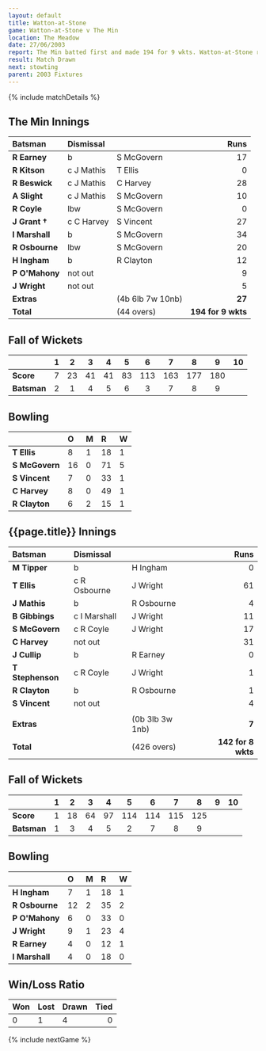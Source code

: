 ```yaml
---
layout: default
title: Watton-at-Stone
game: Watton-at-Stone v The Min
location: The Meadow
date: 27/06/2003
report: The Min batted first and made 194 for 9 wkts. Watton-at-Stone replied with 142 for 8 wkts when time ran out
result: Match Drawn
next: stowting
parent: 2003 Fixtures
---
```


{% include matchDetails %}

## The Min Innings

| Batsman | Dismissal |  | Runs |
|:---|:---|---|---:|
| **R Earney** | b | S McGovern | 17 |
| **R Kitson** | c J Mathis | T Ellis | 0 |
| **R Beswick** | c J Mathis | C Harvey | 28 |
| **A Slight** | c J Mathis | S McGovern | 10 |
| **R Coyle** | lbw | S McGovern | 0 |
| **J Grant &#8224;** | c C Harvey | S Vincent | 27 |
| **I Marshall** | b | S McGovern | 34 |
| **R Osbourne** | lbw | S McGovern | 20 |
| **H Ingham** | b | R Clayton | 12 |
| **P O'Mahony** | not out |  | 9 |
| **J Wright** | not out |  | 5 |
| **Extras** | | (4b 6lb 7w 10nb) | **27** |
| **Total** | | (44 overs) | **194 for 9 wkts** |

## Fall of Wickets

| | 1 | 2 | 3 | 4 | 5 | 6 | 7 | 8 | 9 | 10 |
|---|:---:|:---:|:---:|:---:|:---:|:---:|:---:|:---:|:---:|:---:|
| **Score** | 7 | 23 | 41 | 41 | 83 | 113 | 163 | 177 | 180 |  |
| **Batsman** | 2 | 1 | 4 | 5 | 6 | 3 | 7 | 8 | 9 |  |

## Bowling

| | O | M | R | W |
|---|:---|:---|:---|:---|
| **T Ellis** | 8 | 1 | 18 | 1 |
| **S McGovern** | 16 | 0 | 71 | 5 |
| **S Vincent** | 7 | 0 | 33 | 1 |
| **C Harvey** | 8 | 0 | 49 | 1 |
| **R Clayton** | 6 | 2 | 15 | 1 |

## {{page.title}} Innings

| Batsman | Dismissal |  | Runs |
|:---|:---|---|---:|
| **M Tipper** | b | H Ingham | 0 |
| **T Ellis** | c R Osbourne | J Wright | 61 |
| **J Mathis** | b | R Osbourne | 4 |
| **B Gibbings** | c I Marshall | J Wright | 11 |
| **S McGovern** | c R Coyle | J Wright | 17 |
| **C Harvey** | not out |  | 31 |
| **J Cullip** | b | R Earney  | 0 |
| **T Stephenson** | c R Coyle | J Wright | 1 |
| **R Clayton** | b | R Osbourne | 1 |
| **S Vincent** | not out |  | 4 |
|  |  |  |  |
| **Extras** | | (0b 3lb 3w 1nb) | **7** |
| **Total** | | (426 overs) | **142 for 8 wkts** |

## Fall of Wickets

| | 1 | 2 | 3 | 4 | 5 | 6 | 7 | 8 | 9 | 10 |
|---|:---:|:---:|:---:|:---:|:---:|:---:|:---:|:---:|:---:|:---:|
| **Score** | 1 | 18 | 64 | 97 | 114 | 114 | 115 | 125 |  |  |
| **Batsman** | 1 | 3 | 4 | 5 | 2 | 7 | 8 | 9 |  |  |

## Bowling

| | O | M | R | W |
|---|:---|:---|:---|:---|
| **H Ingham** | 7 | 1 | 18 | 1 |
| **R Osbourne** | 12 | 2 | 35 | 2 |
| **P O'Mahony** | 6 | 0 | 33 | 0 |
| **J Wright** | 9 | 1 | 23 | 4 |
| **R Earney** | 4 | 0 | 12 | 1 |
| **I Marshall** | 4 | 0 | 18 | 0 |

## Win/Loss Ratio

| Won | Lost | Drawn | Tied |
|:---|:---|:---|---:|
| 0 | 1 | 4 | 0 |

{% include nextGame %}